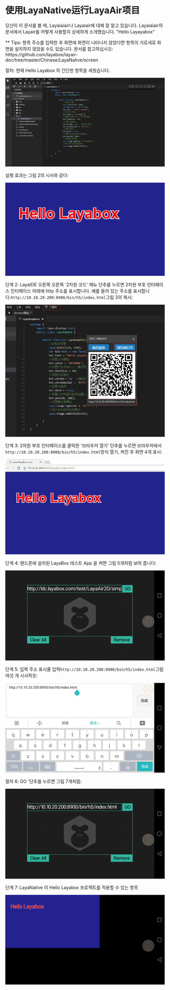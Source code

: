 #  使用LayaNative运行LayaAir项目

당신이 이 문서를 볼 때, Layaiaiair나 Layaiair에 대해 잘 알고 있습니다. Layaiaiair의 문서에서 Layair를 어떻게 사용할지 상세하게 소개했습니다. "Hello Layayabox"

** Tips: 항목 주소를 입력한 후 화면에 화면이 나타나지 않았다면 항목이 가로세로 화면을 설치하지 않았을 수도 있습니다. 문서를 참고하십시오: htttps://github.com/layabox/layair-doc/tree/master/Chinese/LayaNative/screen

절차: 현재 Hello Layabox 의 간단한 항목을 세웠습니다.

![图1](img/1.jpg)

실행 효과는 그림 2의 시사와 같다:

![图2](img/2.jpg)

단계 2: LayaIDE 오른쪽 오른쪽 '2차원 코드' 메뉴 단추를 누르면 2차원 부호 인터페이스 인터페이스 아래에 http 주소를 표시합니다. 예를 들어 있는 주소를 표시합니다.`http://10.10.20.200:8900/bin/h5/index.html`그림 3의 제시:

![图3](img/3.jpg)

단계 3: 2차원 부호 인터페이스를 클릭한 '브라우저 열기' 단추를 누르면 브라우저에서`http://10.10.20.200:8900/bin/h5/index.html`방식 열기, 켜진 후 화면 4개 표시:

![图4](img/4.jpg)

단계 4: 핸드폰에 설치된 LayaBox 테스트 App 을 켜면 그림 5개처럼 보여 줍니다:

![图5](img/5.png)

단계 5: 입력 주소 표시줄 입력`http://10.10.20.200:8900/bin/h5/index.html`그림 여섯 개 시사하듯:

![图6](img/6.png)

절차 6: GO '단추를 누르면 그림 7개처럼:

![图7](img/7.png)

단계 7: LayaNative 이 Hello Layabox 프로젝트를 적용할 수 있는 항목

![图8](img/8.png)